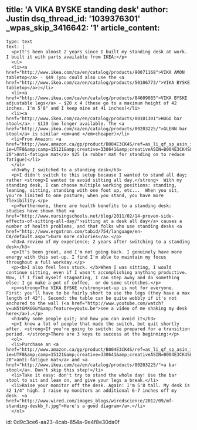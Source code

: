 title: 'A VIKA BYSKE standing desk'
author: Justin
dsq_thread_id: '1039376301'
_wpas_skip_3416642: '1'
article_content:
  -
    type: text
    text: |
      <p>It's been almost 2 years since I built my standing desk at work. I built it with parts available from IKEA:</p>
      <ul>
      <li><a href="http://www.ikea.com/ca/en/catalog/products/90071168">VIKA AMON tabletop</a> - $49 (you could also use the <a href="http://www.ikea.com/ca/en/catalog/products/50106773/">VIKA BYSKE tabletop</a>)</li>
      <li><a href="http://www.ikea.com/ca/en/catalog/products/84609085">VIKA BYSKE adjustable legs</a> - $20 x 4 (these go to a maximum height of 42 inches. I'm 5'8" and I keep mine at 41 inches)</li>
      <li><a href="http://www.ikea.com/ca/en/catalog/products/00101301">HUGO bar stool</a> - $119 (no longer available. The <a href="http://www.ikea.com/ca/en/catalog/products/80203225/">GLENN bar stool</a> is similar <em>and </em>cheaper)</li>
      <li>From Amazon: <a href="http://www.amazon.ca/gp/product/B004E3CK4S/ref=as_li_qf_sp_asin_il_tl?ie=UTF8&amp;camp=15121&amp;creative=330641&amp;creativeASIN=B004E3CK4S&amp;linkCode=as2&amp;tag=justjackblog-20">Anti-fatigue mat</a> $25 (a rubber mat for standing on to reduce fatigue)</li>
      </ul>
      <h3>Why I switched to a standing desk</h3>
      <p>I didn't switch to this setup because I wanted to stand all day; rather <strong>I wanted to avoid sitting all day.</strong>  With my standing desk, I can choose multiple working positions: standing, leaning, sitting, standing with one foot up, etc...  When you sit, you're limited to one posture; when you stand, you have more flexibility.</p>
      <p>Furthermore, there are health benefits to a standing desk: studies have shown that <a href="http://www.nursingschools.net/blog/2011/02/14-proven-side-effects-of-sitting-all-day/">sitting at a desk all day</a> causes a number of health problems, and that folks who use standing desks <a href="http://www.ergotron.com/tabid/754/language/en-CA/default.aspx">burn more calories</a>.</p>
      <h3>A review of my experience; 2 years after switching to a standing desk</h3>
      <p>It's been great, and I'm not going back. I genuinely have more energy with this set-up. I find I'm able to maintain my focus throughout a full workday.</p>
      <p><b>I also feel less stuck. </b>When I was sitting, I would continue sitting, even if I wasn't accomplishing anything productive. Now, if I find myself stagnating, I can step away and do something else: I go make a pot of coffee,  or do some stretches.</p>
      <p><strong>The VIKA BYSKE </strong>set-up is not for everyone. First: you'll have to be fairly short to use the legs (they have a max length of 42"). Second: the table can be quite wobbly if it's not anchored to the wall (<a href="http://www.youtube.com/watch?v=uN5tGMXGGuY&amp;feature=youtu.be">see a video of me shaking my desk here</a>).</p>
      <h3>Why some people quit; and how you can avoid it</h3>
      <p>I know a lot of people that made the switch, but quit shortly after. <strong>If you're going to switch: be prepared for a transition period. </strong>There are 3 keys to success at the beginning:</p>
      <ol>
      <li>Purchase an <a href="http://www.amazon.ca/gp/product/B004E3CK4S/ref=as_li_qf_sp_asin_il_tl?ie=UTF8&amp;camp=15121&amp;creative=330641&amp;creativeASIN=B004E3CK4S&amp;linkCode=as2&amp;tag=justjackblog-20">anti-fatigue mat</a> and <a href="http://www.ikea.com/ca/en/catalog/products/80203225/">a bar stool</a>. Don't skip this step!</li>
      <li>Take it easy: don't try to stand the whole day! Use the bar stool to sit and lean on, and give your legs a break.</li>
      <li>Raise your monitor off the desk. Again: I'm 5'8 tall. My desk is 42 1/4" high. I raise my monitors an additional 6-7 inches off my desk. <a href="http://www.wired.com/images_blogs/wiredscience/2012/09/mf-standing-deskb_f.jpg">Here's a good diagram</a>.</li>
      </ol>
      
id: 0d9c3ce6-aa23-4cab-854a-9e4f8e30da0f
